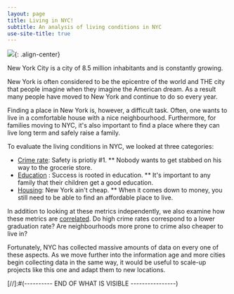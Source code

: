 ```yaml
---
layout: page
title: Living in NYC!
subtitle: An analysis of living conditions in NYC
use-site-title: true
---
```



![](../img/NY_Skyline.jpg){: .align-center}

New York City is a city of 8.5 million inhabitants and is constantly growing.

New York is often considered to be the epicentre of the world and THE city that people imagine when they imagine the American dream. As a result many people have moved to New York and continue to do so every year.

Finding a place in New York is, however, a difficult task. Often, one wants to live in a comfortable house with a nice neighbourhood. Furthermore, for families moving to NYC, it's also important to find a place where they can live long term and safely raise a family.

To evaluate the living conditions in NYC, we looked at three categories:
* [Crime rate](pages/Crime): Safety is priotiy #1. 
** Nobody wants to get stabbed on his way to the grocerie store.
* [Education](/pages/Education) : Success is rooted in education. 
** It's important to any family that their children get a good education.
* [Housing](/pages/Housing): New York ain't cheap. 
** When it comes down to money, you still need to be able to find an affordable place to live.

In addition to looking at these metrics independently, we also examine how these metrics are [correlated](/pages/Overall). Do high crime rates correspond to a lower graduation rate? Are neighbourhoods more prone to crime also cheaper to live in?

Fortunately, NYC has collected massive amounts of data on every one of these aspects. As we move further into the information age and more cities begin collecting data in the same way, it would be useful to scale-up projects like this one and adapt them to new locations.



[//]:#(---------- END OF WHAT IS VISIBLE ----------------)
